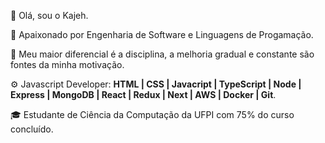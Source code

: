 👋 Olá, sou o Kajeh.

📖 Apaixonado por Engenharia de Software e Linguagens de Progamação.

🧩 Meu maior diferencial é a disciplina, a melhoria gradual e constante são fontes da minha motivação.

⚙️ Javascript Developer: **HTML | CSS | Javacript | TypeScript | Node | Express | MongoDB | React | Redux | Next | AWS | Docker | Git**.

🎓 Estudante de Ciência da Computação da UFPI com 75% do curso concluído.

<!---
k4jeh/k4jeh is a ✨ special ✨ repository because its `README.md` (this file) appears on your GitHub profile.
You can click the Preview link to take a look at your changes.
--->
